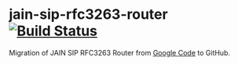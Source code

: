 jain-sip-rfc3263-router [![Build Status](https://travis-ci.org/adaptive-logic/jain-sip-rfc3263-router.png?branch=master)](https://travis-ci.org/adaptive-logic/jain-sip-rfc3263-router)
=======================

Migration of JAIN SIP RFC3263 Router from [Google Code](https://code.google.com/p/jain-sip-rfc3263-router/) to GitHub.
